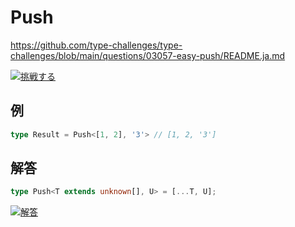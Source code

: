 # Push

https://github.com/type-challenges/type-challenges/blob/main/questions/03057-easy-push/README.ja.md

<a href="https://tsch.js.org/3057/play/ja" target="_blank"><img src="https://img.shields.io/badge/挑戦する-3178c6?logo=typescript&logoColor=white" alt="挑戦する"/></a>

## 例

```ts
type Result = Push<[1, 2], '3'> // [1, 2, '3']
```

## 解答

```ts
type Push<T extends unknown[], U> = [...T, U];
```

<a href="https://www.typescriptlang.org/play?ssl=21&ssc=47&pln=21&pc=1#code/PQKgUABBDMAMCsB2CBaCAFArgZwBaVRSOIICMBPCAKwEsBDAOwHM9GIAKAAVsZd0YC2AUwAudAJQQAxIFwlQFi+0ugCcldcmAJStEQFcxgeVUNUAAYmAgirUA6AA45cJo4DsGQB0MgcoZAswyArhkDDDIHqGQAsMgD8MzoDnDIDPDIBJDID52oCjEYDqDIB+DICaDIBADIYQgNHygBIMgA4MgFj-6Q4i5NZC2ADGSjTWIgTFpRAASmWYADYiEAC8GHYAPADaAIwANBAATAC6owDk0NMAfBDAwBBDo2MzcxMEDumLAOI0IgASmKSA5gyAXR6AsVFJgNEMebgiItbYAFzLIhW4llTYlgB7JRMYBwJDAKh0MAgYAaUAQAD6SORKOREEAygzowDWDIBmhkCgEmGCKADCjAKaKiNRFIREBhGnqQh6eF6ABUIEIAB4iIQMAAm2AgmAYAGsGACAO4MfpTCAAVUW3X6lkVTNG0omAG44SByZSURBAGMMgE6GQATDIBGhkCBu1OqR1NhNAE1iBHTpEAA3hAAKIAR0wdFao3dbNK5Q6AF8IAAzJQAgQQaacOkocr8VqtLlMMrATAiGitbDTWklenlOjYMpdVYEANBkS9L0+1q9LCMyWjQbzUZDCbzduVwNCYO172+xt9NbjKWzBYdkbjTbTLs9qBV-s1uvDpu4AbTQbTdZzqWkAEA1OMdurbe72exuajQ-HoSMBfDMDbMDwq26wCE1o4DXrvIB1hktK0bTfcAoEWQBjyMAFW8IkAR0VAEhze5HmeV4PmAL4k1+f4gRBMFEGARhsFFIQlAhKFwIgaCIkAaMiHieF53k+b4sMBYFQQQfDsGPLMaABBhsAIRZAF0GRxADW5RxACaowAZDOQhi0Iwn4-lYkFIWhWEgA" target="_blank"><img src="https://img.shields.io/badge/解答-3178c6?logo=typescript&logoColor=white" alt="解答"/></a>
